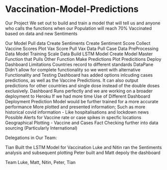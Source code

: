 # Vaccination-Model-Predictions

Our Project
We set out to build and train a model that will tell us and anyone who calls the functions when our Population will reach 70% Vaccinated based on data and new Sentiments

Our Model
Pull data
Create Sentiments
Create Sentiment Score
Collect Vaccine Scores
Plot Vax Score
Pull Vax Data
Pull Case Data
PreProcessing Data
Model Training
Scale Data
Build LSTM Model
Create Model Master Function that Pulls Other Function
Make Predictions
Plot Predicitions
Deploy Dashboard
Limitations
Countries record to different standards
DataPane Didn't allow for complete functionality so we went with alternative
Functionality and Testing
Dashboard has added options inlcuding cases predictions, as well as the Vaccine Predictions. It can also output predictions for other countries and single dose instead of the double doses exclusively.
Dashboard Runs perfectly and we are working on a broader deployment to Heroku
If we had more time
Use of Different Dashboard Deployment
Prediction Model would be further trained for a more accurate performance
More plotted and presented information; Such as more historical covid information - Like hospitalisations and lockdown news
Possible Alerts for Vaccine rate or case spikes in specfic locations
Geographical Plotting - Vaccine and Cases
Fact Checking further into data sourcing (Particularly International)


Delegations in Our Team:

Tian Built the LSTM Model for Vaccination
Luke and Nitin ran the Sentiments analysis and subsequent plotting
Peter built and Matt depoly the dashboard


Team
Luke, Matt, Nitin, Peter, Tian
